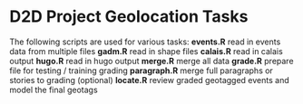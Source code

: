 D2D Project Geolocation Tasks
=========


The following scripts are used for various tasks:
**events.R** read in events data from multiple files
**gadm.R** read in shape files
**calais.R** read in calais output
**hugo.R** read in hugo output
**merge.R** merge all data
**grade.R** prepare file for testing / training grading
**paragraph.R** merge full paragraphs or stories to grading (optional)
**locate.R** review graded geotagged events and model the final geotags